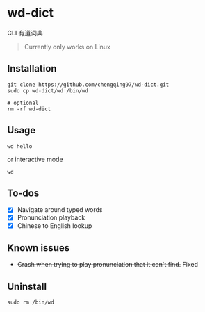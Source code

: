 # wd-dict

CLI 有道词典

> Currently only works on Linux

## Installation

```
git clone https://github.com/chengqing97/wd-dict.git
sudo cp wd-dict/wd /bin/wd

# optional
rm -rf wd-dict
```

## Usage

```
wd hello
```

or interactive mode

```
wd
```

## To-dos

- [x] Navigate around typed words
- [x] Pronunciation playback
- [x] Chinese to English lookup

## Known issues
- <s>Crash when trying to play pronunciation that it can't find.</s> Fixed


## Uninstall

```
sudo rm /bin/wd
```
